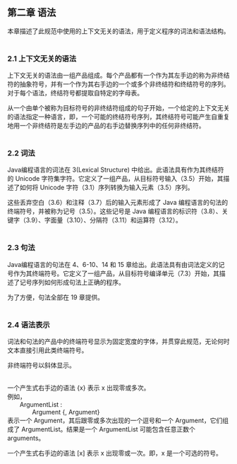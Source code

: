 第二章 语法
---

本章描述了此规范中使用的上下文无关的语法，用于定义程序的词法和语法结构。
<br>
<br>

### 2.1 上下文无关的语法

上下文无关的语法由一组产品组成。每个产品都有一个作为其左手边的称为非终结符的抽象符号，并有一个作为其右手边的一个或多个非终结符和终结符号的序列。对于每个语法，终结符号都提取自特定的字母表。

从一个由单个被称为目标符号的非终结符组成的句子开始，一个给定的上下文无关的语法指定一种语言，即，一个可能的终结符号序列，其终结符号可能产生自重复地用一个非终结符是左手边的产品的右手边替换序列中的任何非终结符。
<br>
<br>

### 2.2 词法

Java编程语言的词法在 3(Lexical Structure) 中给出。此语法具有作为其终结符的 Unicode 字符集字符。它定义了一组产品，从目标符号输入（3.5）开始，其描述了如何将 Unicode 字符（3.1）序列转换为输入元素（3.5）序列。

这些丢弃空白（3.6）和注释（3.7）后的输入元素形成了 Java 编程语言的句法的终端符号，并被称为记号（3.5）。这些记号是 Java 编程语言的标识符（3.8）、关键字（3.9）、字面量（3.10）、分隔符（3.11）和运算符（3.12）。
<br>
<br>

### 2.3 句法

Java编程语言的句法在 4、6-10、14 和 15 章给出。此语法具有由词法定义的记号作为其终端符号。它定义了一组产品，从目标符号编译单元（7.3）开始，其描述了记号序列如何形成句法上正确的程序。

为了方便，句法全部在 19 章提供。
<br>
<br>

### 2.4 语法表示

词法和句法的产品中的终端符号显示为固定宽度的字体，并贯穿此规范，无论何时文本直接引用此类终端符号。

非终端符号以斜体显示。
<br>
<br>

一个产生式右手边的语法 {x} 表示 x 出现零或多次。 <br>
例如， <br>
&ensp;&ensp;&ensp;&ensp;ArgumentList : <br>
&ensp;&ensp;&ensp;&ensp;&ensp;&ensp;&ensp;&ensp;Argument {, Argument} <br>
表示一个 Argument，其后跟零或多次出现的一个逗号和一个 Argument，它们组成了 ArgumentList。结果是一个 ArgumentList 可能包含任意正数个 arguments。

一个产生式右手边的语法 [x] 表示 x 出现零或一次。即，x 是一个可选的符号。
